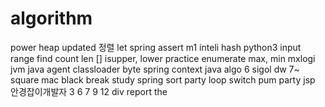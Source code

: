 # algorithm
power
heap
updated
정렬
let
spring
assert
m1
inteli
hash
python3
input
range
find
count
len
[]
isupper, lower
practice
enumerate
max, min
mxlogi
jvm
java
agent
classloader
byte
spring
context
java algo 6
sigol
dw
7~
square
mac
black
break
study
spring
sort
party
loop
switch
pum
party
jsp 안경잡이개발자 3
6 7 9 12
div
report
the
